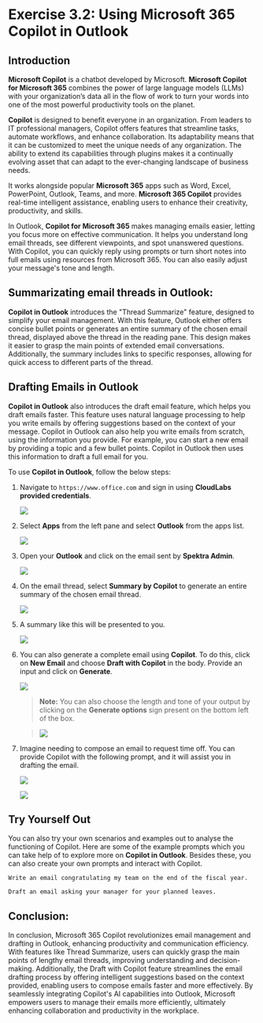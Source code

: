 # Exercise 3.2: Using Microsoft 365 Copilot in Outlook

## Introduction

**Microsoft Copilot** is a chatbot developed by Microsoft. **Microsoft Copilot for Microsoft 365** combines the power of large language models (LLMs) with your organization’s data all in the flow of work to turn your words into one of the most powerful productivity tools on the planet.

**Copilot** is designed to benefit everyone in an organization. From leaders to IT professional managers, Copilot offers features that streamline tasks, automate workflows, and enhance collaboration. Its adaptability means that it can be customized to meet the unique needs of any organization. The ability to extend its capabilities through plugins makes it a continually evolving asset that can adapt to the ever-changing landscape of business needs.

It works alongside popular **Microsoft 365** apps such as Word, Excel, PowerPoint, Outlook, Teams, and more. **Microsoft 365 Copilot** provides real-time intelligent assistance, enabling users to enhance their creativity, productivity, and skills.

In Outlook, **Copilot for Microsoft 365** makes managing emails easier, letting you focus more on effective communication. It helps you understand long email threads, see different viewpoints, and spot unanswered questions. With Copilot, you can quickly reply using prompts or turn short notes into full emails using resources from Microsoft 365. You can also easily adjust your message's tone and length.

## **Summarizating email threads in Outlook:**

**Copilot in Outlook** introduces the "Thread Summarize" feature, designed to simplify your email management. With this feature, Outlook either offers concise bullet points or generates an entire summary of the chosen email thread, displayed above the thread in the reading pane. This design makes it easier to grasp the main points of extended email conversations. Additionally, the summary includes links to specific responses, allowing for quick access to different parts of the thread.

## **Drafting Emails in Outlook**

**Copilot in Outlook** also introduces the draft email feature, which helps you draft emails faster. This feature uses natural language processing to help you write emails by offering suggestions based on the context of your message. Copilot in Outlook can also help you write emails from scratch, using the information you provide. For example, you can start a new email by providing a topic and a few bullet points. Copilot in Outlook then uses this information to draft a full email for you.

To use **Copilot in Outlook**, follow the below steps:

1. Navigate to `https://www.office.com` and sign in using **CloudLabs provided credentials**.

   ![](./media/365-homepage.png)

1. Select **Apps** from the left pane and select **Outlook** from the apps list.

   ![](./media/office-apps-page.png)

1. Open your **Outlook** and click on the email sent by **Spektra Admin**.

   ![](./media/outlook-email.png)

1. On the email thread, select **Summary by Copilot** to generate an entire summary of the chosen email thread.

   ![](./media/outlook-summary.png)

1. A summary like this will be presented to you.

   ![](./media/outlook-summarized.png)

1. You can also generate a complete email using **Copilot**. To do this, click on **New Email** and choose **Draft with Copilot** in the body. Provide an input and click on **Generate**.

   ![](./media/draft-email-copilot.png)

    >**Note:** You can also choose the length and tone of your output by clicking on the **Generate options** sign present on the bottom left of the box.

    >![](./media/generate-options-email.png)

1. Imagine needing to compose an email to request time off. You can provide Copilot with the following prompt, and it will assist you in drafting the email.

   ![](./media/draft-email.png)

   ![](./media/drafted-email.png)

## Try Yourself Out

You can also try your own scenarios and examples out to analyse the functioning of Copilot. Here are some of the example prompts which you can take help of to explore more on **Copilot in Outlook**. Besides these, you can also create your own prompts and interact with Copilot.

```
Write an email congratulating my team on the end of the fiscal year.
```
```
Draft an email asking your manager for your planned leaves.
```

## Conclusion:

In conclusion, Microsoft 365 Copilot revolutionizes email management and drafting in Outlook, enhancing productivity and communication efficiency. With features like Thread Summarize, users can quickly grasp the main points of lengthy email threads, improving understanding and decision-making. Additionally, the Draft with Copilot feature streamlines the email drafting process by offering intelligent suggestions based on the context provided, enabling users to compose emails faster and more effectively. By seamlessly integrating Copilot's AI capabilities into Outlook, Microsoft empowers users to manage their emails more efficiently, ultimately enhancing collaboration and productivity in the workplace.
